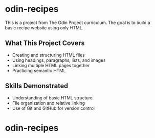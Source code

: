# odin-recipes

This is a project from The Odin Project curriculum. The goal is to build a basic recipe website using only HTML.

## What This Project Covers

- Creating and structuring HTML files
- Using headings, paragraphs, lists, and images
- Linking multiple HTML pages together
- Practicing semantic HTML

## Skills Demonstrated

- Understanding of basic HTML structure
- File organization and relative linking
- Use of Git and GitHub for version control
# odin-recipes
